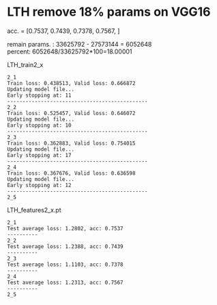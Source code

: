 # LTH remove 18% params on VGG16

acc. = [0.7537, 0.7439, 0.7378, 0.7567, ]

remain params. : 33625792 - 27573144 = 6052648<br>
percent: 6052648/33625792\*100=18.00001<br>

LTH_train2_x
```
2_1
Train loss: 0.438513, Valid loss: 0.666872
Updating model file...
Early stopping at: 11
----------------------------------------------
2_2
Train loss: 0.525457, Valid loss: 0.646072
Updating model file...
Early stopping at: 10
----------------------------------------------
2_3
Train loss: 0.362883, Valid loss: 0.754015
Updating model file...
Early stopping at: 17
----------------------------------------------
2_4
Train loss: 0.367676, Valid loss: 0.636598
Updating model file...
Early stopping at: 12
----------------------------------------------
2_5

```

LTH_features2_x.pt
```
2_1
Test average loss: 1.2802, acc: 0.7537
----------
2_2
Test average loss: 1.2388, acc: 0.7439
----------
2_3
Test average loss: 1.1103, acc: 0.7378
----------
2_4
Test average loss: 1.2313, acc: 0.7567
----------
2_5

```

